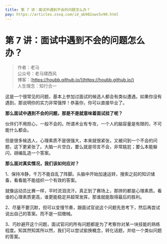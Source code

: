 ```yaml
---
title: 第 7 讲：面试中遇到不会的问题怎么办？
pay: https://articles.zsxq.com/id_ab982uwv5v90.html
---
```


#  第 7 讲：面试中遇到不会的问题怎么办？

> 作者：老马
> <br/>公众号：老马啸西风
> <br/> 博客：[https://houbb.github.io/](https://houbb.github.io/)
> <br/> 人生理念：知行合一


这是一个很常见的问题，基本上参加过面试的候选人都会有类似遭遇。如果你没有遇到，那说明你的实力非常强悍！恭喜你，你可以直接毕业了。

**那么面试中遇到不会的问题，那是不是就意味着面试挂了呢？**

伙伴们不用担心，一般不会的。所谓术业有专攻，一个人的脑容量是有限的，不可能什么都会。

但是很多候选人，心理素质不是很强大，本来就很紧张，又被问到一个不会的问题，这下更紧张了。大脑一片空白，要么就是坦言不会，非常尴尬；要么本能躲闪，胡编乱造一个答案。

**那么面对真实情况，我们该如何应对？**

1、保持冷静，千万不能自乱了阵脚。头脑中开始加速运转，搜索之前的知识储备，看看能不能组织一个有效的答案。

就像运动员比赛一样，平时流泪流汗。真正到了赛场上，那拼的都是心理素质。看谁的心理素质更高，谁更能稳定并超常发挥，那谁就能取得最后的胜利。

2、尽量不要沉默，但可以变慢节奏，跟面试官说这个问题先思考下，然后再尝试说出自己的答案。而不是一招缴械。

3、巧妙避开这个问题，面试官问的所有问题都是为了考察你对某一块技能的熟练程度。知其然知其所以然，我们可以尝试偷换概念，转化话题，并给一个类似问题的答案。